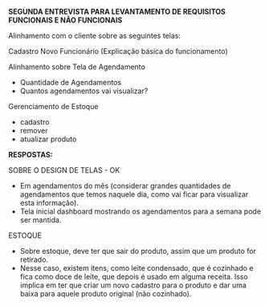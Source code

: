﻿**SEGUNDA ENTREVISTA PARA LEVANTAMENTO DE REQUISITOS FUNCIONAIS E NÃO FUNCIONAIS**

Alinhamento com o cliente sobre as seguintes telas:

Cadastro Novo Funcionário (Explicação básica do funcionamento)

Alinhamento sobre Tela de Agendamento

- Quantidade de Agendamentos
- Quantos agendamentos vai visualizar?

Gerenciamento de Estoque

- cadastro
- remover
- atualizar produto



**RESPOSTAS:**

SOBRE O DESIGN DE TELAS - OK

- Em agendamentos do mês (considerar grandes quantidades de agendamentos que temos naquele dia, como vai ficar para visualizar esta informação).
- Tela inicial dashboard mostrando os agendamentos para a semana pode ser mantida.

ESTOQUE

- Sobre estoque, deve ter que sair do produto, assim que um produto for retirado.
- Nesse caso, existem itens, como leite condensado, que é cozinhado e fica como doce de leite, que depois é usado em alguma receita. Isso implica em ter que criar um novo cadastro para o produto e dar uma baixa para aquele produto original (não cozinhado).


